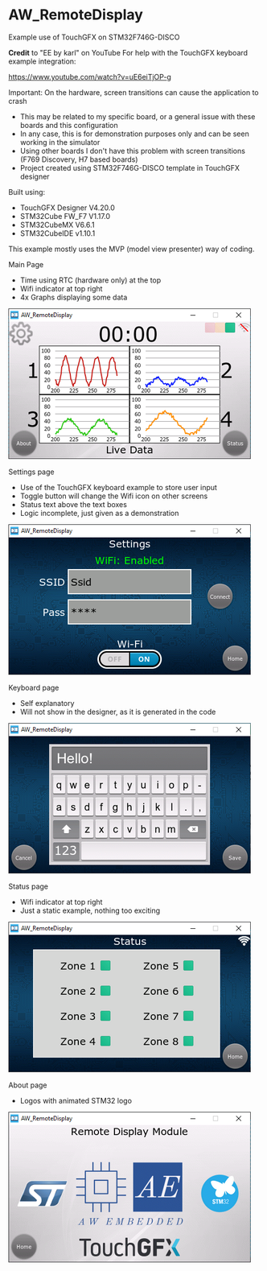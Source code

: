 # AW_RemoteDisplay

Example use of TouchGFX on STM32F746G-DISCO

**Credit** to "EE by karl" on YouTube For help with the TouchGFX keyboard example integration:

https://www.youtube.com/watch?v=uE6eiTjOP-g

Important: On the hardware, screen transitions can cause the application to crash
- This may be related to my specific board, or a general issue with these boards and this configuration
- In any case, this is for demonstration purposes only and can be seen working in the simulator
- Using other boards I don't have this problem with screen transitions (F769 Discovery, H7 based boards)
- Project created using STM32F746G-DISCO template in TouchGFX designer

Built using:
- TouchGFX Designer V4.20.0
- STM32Cube FW_F7 V1.17.0
- STM32CubeMX V6.6.1
- STM32CubeIDE v1.10.1

This example mostly uses the MVP (model view presenter) way of coding.

Main Page
- Time using RTC (hardware only) at the top
- Wifi indicator at top right
- 4x Graphs displaying some data

![](/mainScreen.PNG)

Settings page
- Use of the TouchGFX keyboard example to store user input
- Toggle button will change the Wifi icon on other screens
- Status text above the text boxes
- Logic incomplete, just given as a demonstration

![](/settingsScreen.PNG)

Keyboard page
- Self explanatory
- Will not show in the designer, as it is generated in the code

![](/keyboardScreen.PNG)

Status page
- Wifi indicator at top right
- Just a static example, nothing too exciting

![](/StatusScreen.PNG)

About page
- Logos with animated STM32 logo

![](/aboutScreen.PNG)
